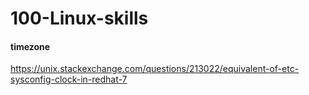 # 100-Linux-skills

#### timezone 
https://unix.stackexchange.com/questions/213022/equivalent-of-etc-sysconfig-clock-in-redhat-7
